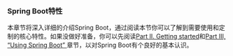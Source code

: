 ### Spring Boot特性

本章节将深入详细的介绍Spring Boot，通过阅读本节你可以了解到需要使用和定制的核心特性。如果没做好准备，你可以先阅读[Part II. Getting started](https://docs.spring.io/spring-boot/docs/2.0.0.RELEASE/reference/htmlsingle/#getting-started)和[Part III, “Using Spring Boot” ](https://docs.spring.io/spring-boot/docs/2.0.0.RELEASE/reference/htmlsingle/#using-boot)章节，以对Spring Boot有个良好的基本认识。

